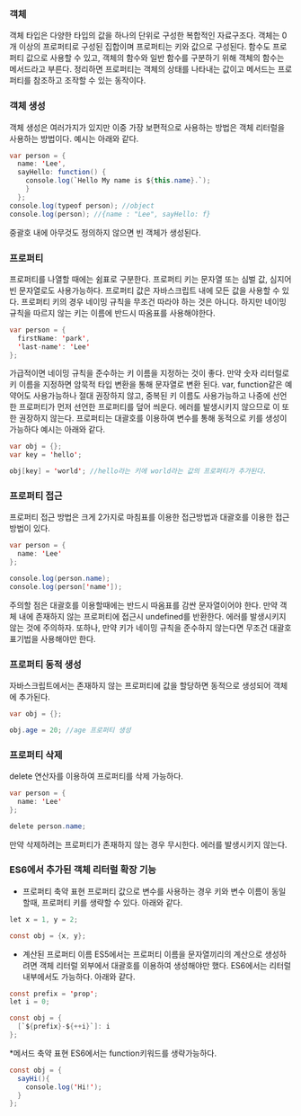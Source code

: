 ### 객체
객체 타입은 다양한 타입의 값을 하나의 단위로 구성한 복합적인 자료구조다. 객체는 0개 이상의 프로퍼티로 구성된 집합이며 프로퍼티는 키와 값으로 구성된다.
함수도 프로퍼티 값으로 사용할 수 있고, 객체의 함수와 일반 함수를 구분하기 위해 객체의 함수는 메서드라고 부른다. 정리하면 프로퍼티는 객체의 상태를 나타내는 값이고
메서드는 프로퍼티를 참조하고 조작할 수 있는 동작이다.

### 객체 생성
객체 생성은 여러가지가 있지만 이중 가장 보편적으로 사용하는 방법은 객체 리터럴을 사용하는 방법이다. 예시는 아래와 같다.
```java
var person = {
  name: 'Lee',
  sayHello: function() {
    console.log(`Hello My name is ${this.name}.`);
    }
  };
console.log(typeof person); //object
console.log(person); //{name : "Lee", sayHello: f}
```
중괄호 내에 아무것도 정의하지 않으면 빈 객체가 생성된다.

### 프로퍼티
프로퍼티를 나열할 때에는 쉼표로 구분한다. 프로퍼티 키는 문자열 또는 심벌 값, 심지어 빈 문자열로도 사용가능하다. 프로퍼티 값은 자바스크립트 내에 모든 값을 사용할 수 있다.
프로퍼티 키의 경우 네이밍 규칙을 무조건 따라야 하는 것은 아니다. 하지만 네이밍 규칙을 따르지 않는 키는 이름에 반드시 따옴표를 사용해야한다.
```java
var person = {
  firstName: 'park',
  'last-name': 'Lee'
};
```
가급적이면 네이밍 규칙을 준수하는 키 이름을 지정하는 것이 좋다. 만약 숫자 리터럴로 키 이름을 지정하면 암묵적 타입 변환을 통해 문자열로 변환 된다.
var, function같은 예약어도 사용가능하나 절대 권장하지 않고, 중복된 키 이름도 사용가능하고 나중에 선언한 프로퍼티가 먼저 선언한 프로퍼티를 덮어 씌운다.
에러를 발생시키지 않으므로 이 또한 권장하지 않는다. 프로퍼티는 대괄호를 이용하여 변수를 통해 동적으로 키를 생성이 가능하다 예시는 아래와 같다.
```java
var obj = {};
var key = 'hello';

obj[key] = 'world'; //hello라는 키에 world라는 값의 프로퍼티가 추가된다.
```
### 프로퍼티 접근
프로퍼티 접근 방법은 크게 2가지로 마침표를 이용한 접근방법과 대괄호를 이용한 접근 방법이 있다.
```java
var person = {
  name: 'Lee'
};

console.log(person.name);
console.log(person['name']);
```
주의할 점은 대괄호를 이용할때에는 반드시 따옴표를 감싼 문자열이어야 한다. 만약 객체 내에 존재하지 않는 프로퍼티에 접근시 undefined를 반환한다. 에러를 발생시키지 않는 것에
주의하자. 또하나, 만약 키가 네이밍 규칙을 준수하지 않는다면 무조건 대괄호 표기법을 사용해야만 한다. 

### 프로퍼티 동적 생성
자바스크립트에서는 존재하지 않는 프로퍼티에 값을 할당하면 동적으로 생성되어 객체에 추가된다.
```java
var obj = {};

obj.age = 20; //age 프로퍼티 생성
```

### 프로퍼티 삭제
delete 연산자를 이용하여 프로퍼티를 삭제 가능하다.
```java
var person = {
  name: 'Lee'
};

delete person.name;
```
만약 삭제하려는 프로퍼티가 존재하지 않는 경우 무시한다. 에러를 발생시키지 않는다.

### ES6에서 추가된 객체 리터럴 확장 기능
* 프로퍼티 축약 표현
프로퍼티 값으로 변수를 사용하는 경우 키와 변수 이름이 동일할때, 프로퍼티 키를 생략할 수 있다. 아래와 같다.
```java
let x = 1, y = 2;

const obj = {x, y};
```
* 계산된 프로퍼티 이름
ES5에서는 프로퍼티 이름을 문자열끼리의 계산으로 생성하려면 객체 리터럴 외부에서 대괄호를 이용하여 생성해야만 했다. ES6에서는 리터럴 내부에서도 가능하다. 아래와 같다.
```java
const prefix = 'prop';
let i = 0;

const obj = {
  [`${prefix}-${++i}`]: i
};
```
*메서드 축약 표현
ES6에서는 function키워드를 생략가능하다.
```java
const obj = {
  sayHi(){
    console.log('Hi!');
  }
};
```











